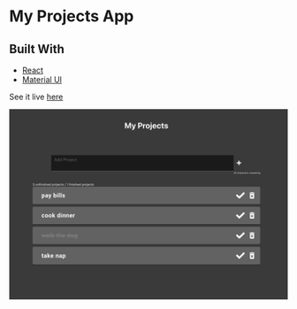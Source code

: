 # My Projects App


## Built With

* [React](reactjs.org)
* [Material UI](material-ui.com)

See it live [here](will-peterson.github.io/my-projects-app/)

![my-projects-app-image1](https://github.com/Will-Peterson/my-projects-app/blob/main/src/images/my-projects-app-image1.png)
